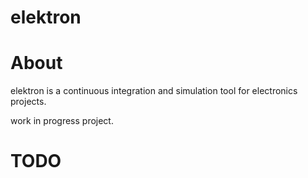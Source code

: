 # elektron

# About

elektron is a continuous integration and simulation tool for electronics projects.

work in progress project.

# TODO
